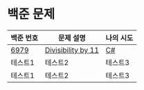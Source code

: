 # 백준 문제


|백준 번호|문제 설명|나의 시도|
|------|---|---|
|[6979](./6979/ConsoleApp1)|[Divisibility by 11](./6979/Problem.md)|[C#](.)|
|테스트1|테스트2|테스트3|
|테스트1|테스트2|테스트3|